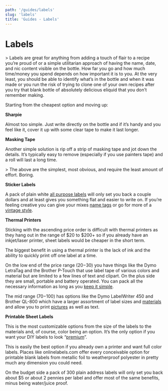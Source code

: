 ```yaml
---
path: '/guides/labels'
slug: 'labels'
title: 'Guides - Labels'
---
```


# Labels

&gt; Labels are great for anything from adding a touch of flair to a recipe you’re proud of or a simple utilitarian approach of having the name, date, and nic content visible on the bottle. How far you go and how much time/money you spend depends on how important it is to you. At the very least, you should be able to identify what’s in the bottle and when it was made or you run the risk of trying to clone one of your own recipes after you try that blank bottle of absolutely delicious eliquid that you don’t remember making.

Starting from the cheapest option and moving up:

**Sharpie**

Almost too simple. Just write directly on the bottle and if it’s handy and you feel like it, cover it up with some clear tape to make it last longer.

**Masking Tape**

Another simple solution is rip off a strip of masking tape and jot down the details. It’s typically easy to remove (especially if you use painters tape) and a roll will last a long time.

&gt; The above are the simplest, most obvious, and require the least amount of effort. Boring.

**Sticker Labels**

A pack of plain white [all purpose labels](http://a.co/5Yo0JxN) will only set you back a couple dollars and at least gives you something flat and easier to write on. If you’re feeling creative you can give your mixes [name tags](http://a.co/072SJ4t) or go for more of a [vintage style](http://a.co/13704lA).

**Thermal Printers**

Sticking with the ascending price order is difficult with thermal printers as they hang out in the range of $20 to $200+ so if you already have an inkjet/laser printer, sheet labels would be cheaper in the short term.

The biggest benefit in using a thermal printer is the lack of ink and the ability to quickly print off one label at a time.

On the low end of the price range ($20-$30) you have things like the Dymo LetraTag and the Brother P-Touch that use label tape of various colors and material but are limited to a few lines of text and clipart. On the plus side they are small, portable and battery operated. You can pack all the necessary information as long as you [keep it simple](https://i.imgur.com/qQL6zMH.jpg).

The mid range ($70-$100) has options like the Dymo LabelWriter 450 and Brother QL-800 which have a larger assortment of label sizes and [materials](https://i.imgur.com/4SxMwfL.jpg) and allow you to print [pictures](https://i.imgur.com/V05HIjw.jpg) as well as text.

**Printable Sheet Labels**

This is the most customizable options from the size of the labels to the materials and, of course, color being an option. It’s the only option if you want your DIY labels to look “[premium](https://i.imgur.com/WkGvyYW.jpg)”.

This is easily the best option if you already own a printer and want full color labels. Places like onlinelabels.com offer every conceivable option for printable blank labels from metallic foil to weatherproof polyester in pretty much any dimension you could need.

On the budget side a pack of 300 plain address labels will only set you back about $5 or about 2 pennies per label and offer most of the same benefits, minus being water/juice proof.